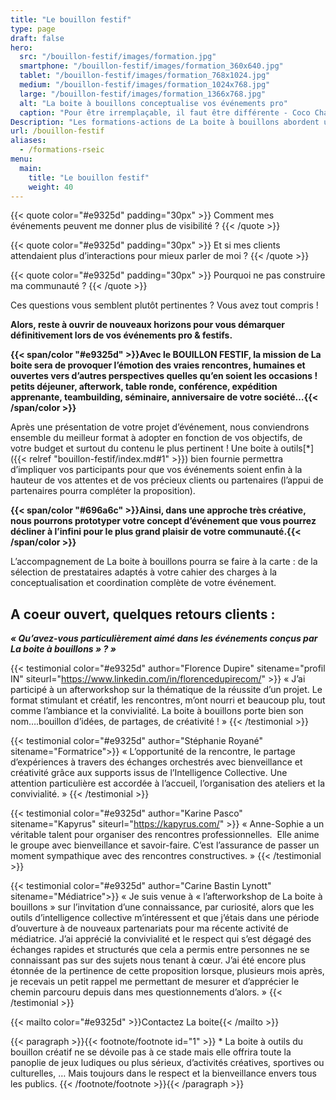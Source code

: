 ```yaml
---
title: "Le bouillon festif"
type: page
draft: false
hero:
  src: "/bouillon-festif/images/formation.jpg"
  smartphone: "/bouillon-festif/images/formation_360x640.jpg"
  tablet: "/bouillon-festif/images/formation_768x1024.jpg"
  medium: "/bouillon-festif/images/formation_1024x768.jpg"
  large: "/bouillon-festif/images/formation_1366x768.jpg"
  alt: "La boite à bouillons conceptualise vos événements pro"
  caption: "Pour être irremplaçable, il faut être différente - Coco Chanel."
Description: "Les formations-actions de La boite à bouillons abordent un contenu thématique en associant des processus d'intelligence collective. Les stagiaires montent en compétence sur des thématiques stratégiques pour l'organisation et sont en capacité d'accompagner leurs équipes dans la conduite de changement avec des méthodes d'intelligence collective opérationnelles et efficaces."
url: /bouillon-festif
aliases:
  - /formations-rseic
menu:
  main:
    title: "Le bouillon festif"
    weight: 40
---
```


{{< quote color="#e9325d" padding="30px" >}}
Comment mes événements peuvent me donner plus de visibilité ?
{{< /quote >}}

{{< quote color="#e9325d" padding="30px" >}}
Et si mes clients attendaient plus d&rsquo;interactions pour mieux parler de moi ?
{{< /quote >}}

{{< quote color="#e9325d" padding="30px" >}}
Pourquoi ne pas construire ma communauté ?
{{< /quote >}}

Ces questions vous semblent plutôt pertinentes ? Vous avez tout compris !

**Alors, reste à ouvrir de nouveaux horizons pour vous démarquer définitivement lors de vos événements pro & festifs.**

**{{< span/color "#e9325d" >}}Avec le BOUILLON FESTIF, la mission de La boite sera de provoquer l’émotion des vraies rencontres, humaines et ouvertes vers d’autres perspectives quelles qu’en soient les occasions ! petits déjeuner, afterwork, table ronde, conférence, expédition apprenante, teambuilding, séminaire, anniversaire de votre société…{{< /span/color >}}**

Après une présentation de votre projet d’événement, nous conviendrons ensemble du meilleur format à adopter en fonction
de vos objectifs, de votre budget et surtout du contenu le plus pertinent ! Une boite à outils[*]({{< relref "bouillon-festif/index.md#1" >}}) bien fournie permettra
d’impliquer vos participants pour que vos événements soient enfin à la hauteur de vos attentes et de vos précieux
clients ou partenaires (l’appui de partenaires pourra compléter la proposition).

**{{< span/color "#696a6c" >}}Ainsi, dans une approche très créative, nous pourrons prototyper votre concept d&rsquo;événement que vous pourrez décliner à l&rsquo;infini pour le plus grand plaisir de votre communauté.{{< /span/color >}}**

L&rsquo;accompagnement de La boite à bouillons pourra se faire à la carte : de la sélection de prestataires adaptés à votre cahier des charges à la conceptualisation et coordination complète de votre événement.

## A coeur ouvert, quelques retours clients :

**_« Qu&rsquo;avez-vous particulièrement aimé dans les événements conçus par La boite à bouillons » ? »_**

{{< testimonial color="#e9325d" author="Florence Dupire" sitename="profil IN" siteurl="https://www.linkedin.com/in/florencedupirecom/" >}}
« J&rsquo;ai participé à un afterworkshop sur la thématique de la réussite d&rsquo;un projet. Le format stimulant et créatif, les rencontres, m&rsquo;ont nourri et beaucoup plu, tout comme l&rsquo;ambiance et la convivialité. La boite à bouillons porte bien son nom&#8230;.bouillon d&rsquo;idées, de partages, de créativité ! »
{{< /testimonial >}}

{{< testimonial color="#e9325d" author="Stéphanie Royané" sitename="Formatrice">}}
« L&rsquo;opportunité de la rencontre, le partage d&rsquo;expériences à travers des échanges orchestrés avec bienveillance et créativité grâce aux supports issus de l&rsquo;Intelligence Collective. Une attention particulière est accordée à l&rsquo;accueil, l&rsquo;organisation des ateliers et la convivialité. »
{{< /testimonial >}}

{{< testimonial color="#e9325d" author="Karine Pasco" sitename="Kapyrus" siteurl="https://kapyrus.com/" >}}
« Anne-Sophie a un véritable talent pour organiser des rencontres professionnelles.&nbsp; Elle anime le groupe avec bienveillance et savoir-faire. C’est l’assurance de passer un moment sympathique avec des rencontres constructives. »
{{< /testimonial >}}

{{< testimonial color="#e9325d" author="Carine Bastin Lynott" sitename="Médiatrice">}}
« Je suis venue à « l&rsquo;afterworkshop de La boite à bouillons » sur l&rsquo;invitation d&rsquo;une connaissance, par curiosité, alors que les outils d&rsquo;intelligence collective m&rsquo;intéressent et que j&rsquo;étais dans une période d&rsquo;ouverture à de nouveaux partenariats pour ma récente activité de médiatrice. J&rsquo;ai apprécié la convivialité et le respect qui s&rsquo;est dégagé des échanges rapides et structurés que cela a permis entre personnes ne se connaissant pas sur des sujets nous tenant à cœur. J&rsquo;ai été encore plus étonnée de la pertinence de cette proposition lorsque, plusieurs mois après, je recevais un petit rappel me permettant de mesurer et d&rsquo;apprécier le chemin parcouru depuis dans mes questionnements d&rsquo;alors. »
{{< /testimonial >}}

{{< mailto color="#e9325d" >}}Contactez La boite{{< /mailto >}}

{{< paragraph >}}{{< footnote/footnote id="1" >}}
\* La boite à outils du bouillon créatif ne se dévoile pas à ce stade mais elle offrira toute la panoplie de jeux ludiques ou plus sérieux, d&rsquo;activités créatives, sportives ou culturelles, &#8230; Mais toujours dans le respect et la bienveillance envers tous les publics.
{{< /footnote/footnote >}}{{< /paragraph >}}
